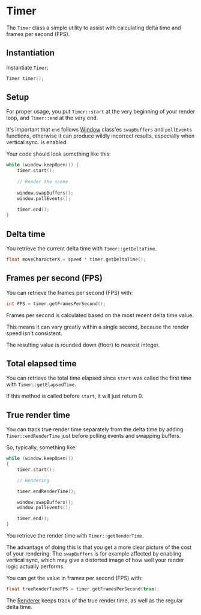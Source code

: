 # Timer

The ``Timer`` class a simple utility to assist with calculating delta time and frames per second (FPS).

## Instantiation

Instantiate ``Timer``:

````c++
Timer timer();
````

## Setup

For proper usage, you put ``Timer::start`` at the very beginning of your render loop,
and ``Timer::end`` at the very end.

It's important that ``end`` follows [Window](../window/window.md) class'es
``swapBuffers`` and ``pollEvents`` functions, otherwise it can produce wildly
incorrect results, especially when vertical sync. is enabled.

Your code should look something like this:

````c++
while (window.keepOpen()) {
    timer.start();
    
    // Render the scene
    
    window.swapBuffers();
    window.pollEvents();
    
    timer.end();
}
````

## Delta time

You retrieve the current delta time with ``Timer::getDeltaTime``.

````c++
float moveCharacterX = speed * timer.getDeltaTime();
````

## Frames per second (FPS)

You can retrieve the frames per second (FPS) with:

````c++
int FPS = timer.getFramesPerSecond();
````

Frames per second is calculated based on the most
recent delta time value.

This means it can vary greatly within a single second, because
the render speed isn't consistent.

The resulting value is rounded down (floor) to nearest integer.

## Total elapsed time
You can retrieve the total time elapsed since ``start`` was called the first time
with ``Timer::getElapsedTime``.

If this method is called before ``start``, it will just return 0.

## True render time
You can track true render time separately from the delta time by adding
``Timer::endRenderTime`` just before polling events and swapping buffers.

So, typically, something like:

````c++
while (window.keepOpen())
{
    timer.start();

    // Rendering

    timer.endRenderTime();

    window.swapBuffers();
    window.pollEvents();

    timer.end();
}
````

You retrieve the render time with ``Timer::getRenderTime``.

The advantage of doing this is that you get a more clear picture of the cost
of your rendering. The ``swapBuffers`` is for example affected by enabling vertical sync,
which may give a distorted image of how well your render logic actually performs.

You can get the value in frames per second (FPS) with:

````c++
float trueRenderTimeFPS = timer.getFramesPerSecond(true);
````

The [Renderer](../render/render.md) keeps track of the true render time,
as well as the regular delta time.